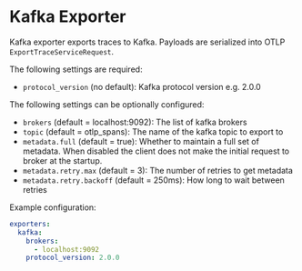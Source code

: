# Kafka Exporter

Kafka exporter exports traces to Kafka. Payloads are serialized into OTLP `ExportTraceServiceRequest`.

The following settings are required:
- `protocol_version` (no default): Kafka protocol version e.g. 2.0.0

The following settings can be optionally configured:
- `brokers` (default = localhost:9092): The list of kafka brokers
- `topic` (default = otlp_spans): The name of the kafka topic to export to
- `metadata.full` (default = true): Whether to maintain a full set of metadata. 
                                    When disabled the client does not make the initial request to broker at the startup.
- `metadata.retry.max` (default = 3): The number of retries to get metadata
- `metadata.retry.backoff` (default = 250ms): How long to wait between retries

Example configuration:

```yaml
exporters:
  kafka:
    brokers:
      - localhost:9092
    protocol_version: 2.0.0
```
